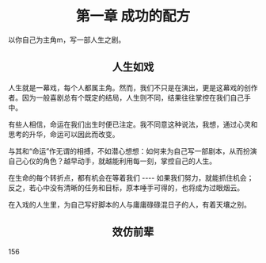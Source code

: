 <center><h1>第一章 成功的配方</h1></center>

以你自己为主角m，写一部人生之剧。

<center><h2>人生如戏</h2></center>

人生就是一幕戏，每个人都属主角。然而，我们不只是在演出，更是这幕戏的创作者。因为一般喜剧总有个既定的结局，人生则不同，结果往往掌控在我们自己手中。

有些人相信，命运在我们出生时便已注定。我不同意这种说法，我想，通过心灵和思考的升华，命运可以因此而改变。

与其和“命运”作无谓的相搏，不如潜心想想：如何来为自己写一部剧本，从而扮演自己心仪的角色？越早动手，就越能利用每一刻，掌控自己的人生。

在生命的每个转折点，都有机会在等着我们 ---- 如果我们努力，就能抓住机会；反之，若心中没有清晰的任务和目标，原本唾手可得的，也将成为过眼烟云。

在入戏的人生里，为自己写好脚本的人与庸庸碌碌混日子的人，有着天壤之别。

<center><h2>效仿前辈</h2></center>

156






